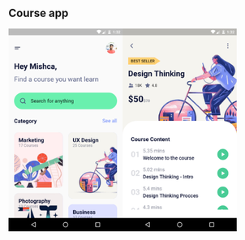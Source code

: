 ## Course app
<img src="../screenshots/screenshot-2020-10-10_16.32.28.991.png" align="left" height="400">
<img src="../screenshots/screenshot-2020-10-10_16.32.39.803.png" align="left" height="400">
